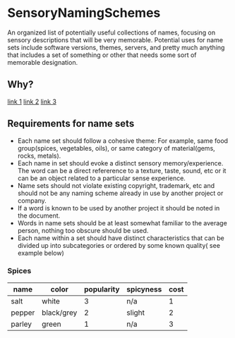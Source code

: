 # SensoryNamingSchemes

An organized list of potentially useful collections of names, focusing on sensory descriptions that will be very memorable. Potential uses for name sets include software versions, themes, servers, and pretty much anything that includes a set of something or other that needs some sort of memorable designation.

## Why?

[link 1](https://www.pocketprep.com/posts/how-sensory-memory-and-your-5-senses-can-improve-study-effectiveness/)
[link 2](https://www.livescience.com/8426-brain-link-sounds-smells-memory-revealed.html)
[link 3](https://medium.com/swlh/the-extraordinary-relation-between-our-senses-and-our-memories-eb48be7ee136)

## Requirements for name sets

- Each name set should follow a cohesive theme: For example, same food group(spices, vegetables, oils), or same category of material(gems, rocks, metals).
- Each name in set should evoke a distinct sensory memory/experience. The word can be a direct refererence to a texture, taste, sound, etc or it can be an object related to a particular sense experience.
- Name sets should not violate existing copyright, trademark, etc and should not be any naming scheme already in use by another project or company.
- If a word is known to be used by another project it should be noted in the document.
- Words in name sets should be at least somewhat familiar to the average person, nothing too obscure should be used.
- Each name within a set should have distinct characteristics that can be divided up into subcategories or ordered by some known quality( see example below)

### Spices

|  name |  color | popularity | spicyness  | cost  |
|---|---|---|---|---|
| salt  | white  | 3  | n/a  | 1  |
| pepper  |  black/grey | 2  |  slight | 2  |
| parley  | green  |1   | n/a  | 3  |
